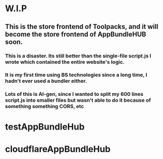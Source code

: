 # W.I.P
## This is the store frontend of Toolpacks, and it will become the store frontend of AppBundleHUB soon.
### This is a disaster. Its still better than the single-file script.js I wrote which contained the entire website's logic.
### It is my first time using BS technologies since a long time, I hadn't ever used a bundler either.
### Lots of this is AI-gen, since I wanted to split my 600 lines script.js into smaller files but wasn't able to do it because of something something CORS, etc
# testAppBundleHub
# cloudflareAppBundleHub
